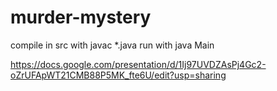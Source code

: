 # murder-mystery
compile in src with javac *.java
run with java Main

https://docs.google.com/presentation/d/1Ij97UVDZAsPj4Gc2-oZrUFApWT21CMB88P5MK_fte6U/edit?usp=sharing
